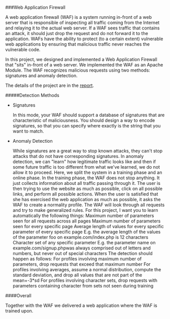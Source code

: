###Web Application Firewall

A web application firewall (WAF) is a system running in-front of a web server that is responsible of inspecting all traffic coming from the Internet and relaying it to the actual web server. If a WAF sees traffic that contains an attack, it should just drop the request and do not forward it to the application. WAFs have the ability to protect (to a certain extent) vulnerable web applications by ensuring that malicious traffic never reaches the vulnerable code.

In this project, we designed and implemented a Web Application Firewall that "sits" in-front of a web server. We implemented the WAF as an Apache Module. The WAF recognizes malicious requests using two methods: signatures and anomaly detection.

The details of the project are in the [report].

#####Detection Methods

*   Signatures

    In this mode, your WAF should support a database of signatures that are characteristic of maliciousness. You should design a way to encode signatures, so that you can specify where exactly is the string that you want to match.
    
*   Anomaly Detection

    While signatures are a great way to stop known attacks, they can't stop attacks that do not have corresponding signatures. In anomaly detection, we can "learn" how legitimate traffic looks like and then if some future traffic is too different from what we've learned, we do not allow it to proceed. Here, we split the system in a training phase and an online phase. In the training phase, the WAF does not stop anything. It just collects information about all traffic passing through it. The user is then trying to use the website as much as possible, click on all possible links, and perform all possible actions. When the user is satisfied that she has exercised the web application as much as possible, it asks the WAF to create a normality profile. The WAF will look through all requests and try to make generalized rules. For this project, I want you to learn automatically the following things:
    Maximum number of parameters seen for all requests across all pages
    Maximum number of parameters seen for every specific page
    Average length of values for every specific parameter of every specific page
    E.g. the average length of the values of the parameter foo on example.com/index.php is 12 characters
    Character set of any specific parameter
    E.g. the parameter name on example.com/signup.phpwas always comprised out of letters and numbers, but never out of special characters
    The detection should happen as follows:
    For profiles involving maximum number of parameters, drop requests that exceed that maximum number
    For profiles involving averages, assume a normal distribution, compute the standard deviation, and drop all values that are not part of the mean+-3*sd
    For profiles involving character sets, drop requests with parameters containing character from sets not seen during training

####Overall

Together with the WAF we delivered a web application where the WAF is trained upon.

[report]:https://github.com/kaushikd49/waf/blob/master/NetSec%20Project%20Report.pdf
